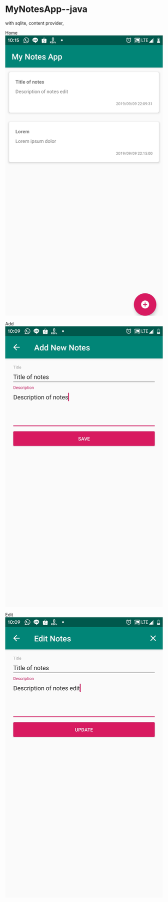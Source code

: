 # MyNotesApp--java
with sqlite, content provider, 

Home 
![alt text](https://raw.githubusercontent.com/rohmatjulianto/MyNotesApp--java/master/recyclerview.jpg)

Add
![alt text](https://raw.githubusercontent.com/rohmatjulianto/MyNotesApp--java/master/add.jpg)

Edit
![alt text](https://raw.githubusercontent.com/rohmatjulianto/MyNotesApp--java/master/edit.jpg)
